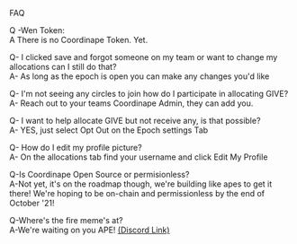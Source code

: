 FAQ

Q -Wen Token:<br/>  A There is no Coordinape Token. Yet.

Q- I clicked save and forgot someone on my team or want to change my allocations can I still do that? 
 <br/> A- As long as the epoch is open you can make any changes you'd like 

Q- I'm not seeing any circles to join how do I participate in allocating GIVE? 
  <br/>A- Reach out to your teams Coordinape Admin, they can add you.

Q- I want to help allocate GIVE but not receive any, is that possible? 
  <br/>A- YES, just select Opt Out on the Epoch settings Tab 

Q- How do I edit my profile picture? 
  <br/>A- On the allocations tab find your username and click Edit My Profile

Q-Is Coordinape Open Source or permisionless?
 <br/> A-Not yet, it's on the roadmap though, we're building like apes to get it there! We're hoping to be on-chain and permissionless by the end of October '21!

Q-Where's the fire meme's at?
<br/> A-We're waiting on you APE! [(Discord Link)](https://discord.gg/wAWupXkgM6)
